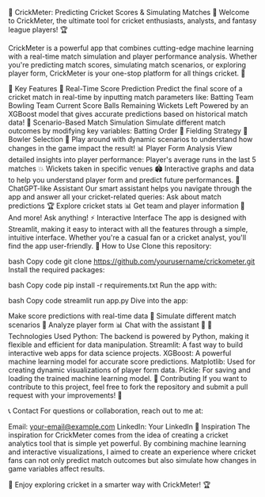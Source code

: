 🏏 CrickMeter: Predicting Cricket Scores & Simulating Matches 🚀
Welcome to CrickMeter, the ultimate tool for cricket enthusiasts, analysts, and fantasy league players! 🏆

CrickMeter is a powerful app that combines cutting-edge machine learning with a real-time match simulation and player performance analysis. Whether you're predicting match scores, simulating match scenarios, or exploring player form, CrickMeter is your one-stop platform for all things cricket. 🔮

🌟 Key Features
🎯 Real-Time Score Prediction
Predict the final score of a cricket match in real-time by inputting match parameters like:
Batting Team
Bowling Team
Current Score
Balls Remaining
Wickets Left
Powered by an XGBoost model that gives accurate predictions based on historical match data!
🔮 Scenario-Based Match Simulation
Simulate different match outcomes by modifying key variables:
Batting Order 📜
Fielding Strategy 🏏
Bowler Selection 🎳
Play around with dynamic scenarios to understand how changes in the game impact the result!
📊 Player Form Analysis
View detailed insights into player performance:
Player's average runs in the last 5 matches 💥
Wickets taken in specific venues 🏟️
Interactive graphs and data to help you understand player form and predict future performances.
🤖 ChatGPT-like Assistant
Our smart assistant helps you navigate through the app and answer all your cricket-related queries:
Ask about match predictions 🏆
Explore cricket stats 📊
Get team and player information 🏏
And more! Ask anything!
⚡ Interactive Interface
The app is designed with Streamlit, making it easy to interact with all the features through a simple, intuitive interface. Whether you're a casual fan or a cricket analyst, you'll find the app user-friendly.
🚀 How to Use
Clone this repository:

bash
Copy code
git clone https://github.com/yourusername/crickometer.git
Install the required packages:

bash
Copy code
pip install -r requirements.txt
Run the app with:

bash
Copy code
streamlit run app.py
Dive into the app:

Make score predictions with real-time data 🏏
Simulate different match scenarios 🔮
Analyze player form 📊
Chat with the assistant 🤖
🔧 Technologies Used
Python: The backend is powered by Python, making it flexible and efficient for data manipulation.
Streamlit: A fast way to build interactive web apps for data science projects.
XGBoost: A powerful machine learning model for accurate score predictions.
Matplotlib: Used for creating dynamic visualizations of player form data.
Pickle: For saving and loading the trained machine learning model.
👥 Contributing
If you want to contribute to this project, feel free to fork the repository and submit a pull request with your improvements! 🙌

📞 Contact
For questions or collaboration, reach out to me at:

Email: your-email@example.com
LinkedIn: Your LinkedIn
🔗 Inspiration
The inspiration for CrickMeter comes from the idea of creating a cricket analytics tool that is simple yet powerful. By combining machine learning and interactive visualizations, I aimed to create an experience where cricket fans can not only predict match outcomes but also simulate how changes in game variables affect results.

🚀 Enjoy exploring cricket in a smarter way with CrickMeter! 🏆
